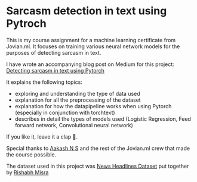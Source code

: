 # Sarcasm detection in text using Pytroch
This is my course assignment for a machine learning certificate from Jovian.ml. It focuses on training various neural network models for the purposes of detecting sarcasm in text.

I have wrote an accompanying  blog post on Medium for this project:
[Detecting sarcasm in text using Pytorch](https://medium.com/@robisipos/detecting-sarcasm-in-text-using-pytorch-2e1b3c382dfa)

It explains the following topics:
 - exploring and understanding the type of data used
 - explanation for all the preprocessing of the dataset
 - explanation for how the datapipeline works when using Pytorch (especially in conjunction with torchtext)
 - describes in detail the types of models used (Logistic Regression, Feed forward network, Convolutional neural network)
  
  
 If you like it, leave it a clap 👏.
 
 
Special thanks to [Aakash N S](https://medium.com/@aakashns) and the rest of the Jovian.ml crew that made the course possible.

The dataset used in this project was [News Headlines Dataset](https://www.kaggle.com/rmisra/news-headlines-dataset-for-sarcasm-detection) put together by [Rishabh Misra](https://rishabhmisra.github.io/publications/)
